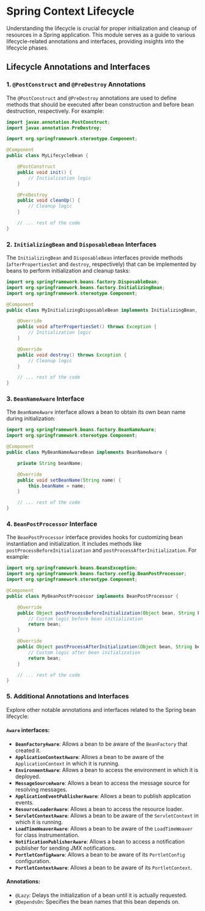 # Spring Context Lifecycle

Understanding the lifecycle is crucial for proper initialization and cleanup of resources in a Spring application. This
module serves as a guide to various lifecycle-related annotations and interfaces, providing insights into the lifecycle
phases.

## Lifecycle Annotations and Interfaces

### 1. **`@PostConstruct` and `@PreDestroy` Annotations**

The `@PostConstruct` and `@PreDestroy` annotations are used to define methods that should be executed after bean
construction and before bean destruction, respectively. For example:

```java
import javax.annotation.PostConstruct;
import javax.annotation.PreDestroy;

import org.springframework.stereotype.Component;

@Component
public class MyLifecycleBean {

    @PostConstruct
    public void init() {
        // Initialization logic
    }

    @PreDestroy
    public void cleanUp() {
        // Cleanup logic
    }

    // ... rest of the code
}
```

### 2. `InitializingBean` and `DisposableBean` Interfaces

The `InitializingBean` and `DisposableBean` interfaces provide methods (`afterPropertiesSet` and `destroy`,
respectively) that
can be implemented by beans to perform initialization and cleanup tasks:

```java
import org.springframework.beans.factory.DisposableBean;
import org.springframework.beans.factory.InitializingBean;
import org.springframework.stereotype.Component;

@Component
public class MyInitializingDisposableBean implements InitializingBean, DisposableBean {

    @Override
    public void afterPropertiesSet() throws Exception {
        // Initialization logic
    }

    @Override
    public void destroy() throws Exception {
        // Cleanup logic
    }

    // ... rest of the code
}
```

### 3. `BeanNameAware` Interface

The `BeanNameAware` interface allows a bean to obtain its own bean name during initialization:

```java
import org.springframework.beans.factory.BeanNameAware;
import org.springframework.stereotype.Component;

@Component
public class MyBeanNameAwareBean implements BeanNameAware {

    private String beanName;

    @Override
    public void setBeanName(String name) {
        this.beanName = name;
    }

    // ... rest of the code
}
```

### 4. `BeanPostProcessor` Interface

The `BeanPostProcessor` interface provides hooks for customizing bean instantiation and initialization. It includes
methods like `postProcessBeforeInitialization` and `postProcessAfterInitialization`. For example:

```java
import org.springframework.beans.BeansException;
import org.springframework.beans.factory.config.BeanPostProcessor;
import org.springframework.stereotype.Component;

@Component
public class MyBeanPostProcessor implements BeanPostProcessor {

    @Override
    public Object postProcessBeforeInitialization(Object bean, String beanName) throws BeansException {
        // Custom logic before bean initialization
        return bean;
    }

    @Override
    public Object postProcessAfterInitialization(Object bean, String beanName) throws BeansException {
        // Custom logic after bean initialization
        return bean;
    }

    // ... rest of the code
}
```

### 5. Additional Annotations and Interfaces

Explore other notable annotations and interfaces related to the Spring bean lifecycle:

#### `Aware` interfaces:

- **`BeanFactoryAware`**: Allows a bean to be aware of the `BeanFactory` that created it.
- **`ApplicationContextAware`**: Allows a bean to be aware of the `ApplicationContext` in which it is running.
- **`EnvironmentAware`**: Allows a bean to access the environment in which it is deployed.
- **`MessageSourceAware`**: Allows a bean to access the message source for resolving messages.
- **`ApplicationEventPublisherAware`**: Allows a bean to publish application events.
- **`ResourceLoaderAware`**: Allows a bean to access the resource loader.
- **`ServletContextAware`**: Allows a bean to be aware of the `ServletContext` in which it is running.
- **`LoadTimeWeaverAware`**: Allows a bean to be aware of the `LoadTimeWeaver` for class instrumentation.
- **`NotificationPublisherAware`**: Allows a bean to access a notification publisher for sending JMX notifications.
- **`PortletConfigAware`**: Allows a bean to be aware of its `PortletConfig` configuration.
- **`PortletContextAware`**: Allows a bean to be aware of its `PortletContext`.

#### Annotations:

- `@Lazy`: Delays the initialization of a bean until it is actually requested.
- `@DependsOn`: Specifies the bean names that this bean depends on.